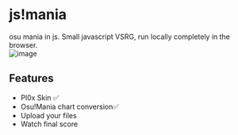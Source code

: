 # js!mania
 osu mania in js. Small javascript VSRG, run locally completely in the browser.
 <br>
![image](https://github.com/user-attachments/assets/54eca29b-3c3a-481f-be1d-bf544349e188)
<br>
## Features 

- Pl0x Skin ✅
- Osu!Mania chart conversion✅
- Upload your files
- Watch final score
